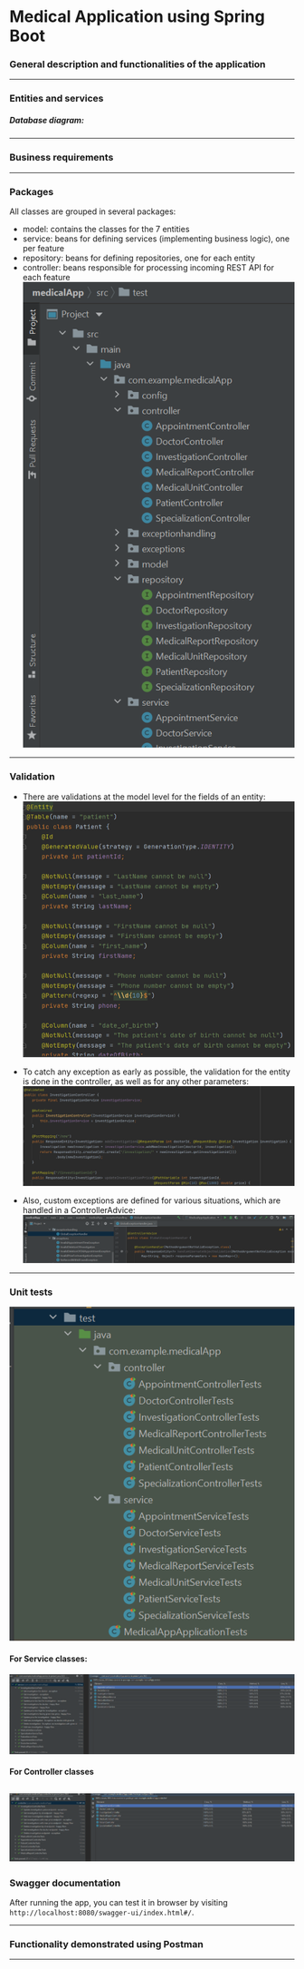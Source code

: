 # Medical Application using Spring Boot

### General description and functionalities of the application

----  

### Entities and services

##### Database diagram:

----

### Business requirements

----

### Packages
All classes are grouped in several packages:
- model: contains the classes for the 7 entities
- service: beans for defining services (implementing business logic), one per feature
- repository: beans for defining repositories, one for each entity
- controller: beans responsible for processing incoming REST API for each feature
![img_1.png](img/img_1.png)

----

### Validation
- There are validations at the model level for the fields of an entity:
![img_4.png](img/img_4.png)   
    

- To catch any exception as early as possible, the validation for the entity is done in the controller, as well as for any other parameters:
![img_5.png](img/img_5.png)


- Also, custom exceptions are defined for various situations, which are handled in a ControllerAdvice:
![img_3.png](img/img_3.png)

----

### Unit tests
![img_2.png](img/img_2.png)

#### For Service classes: 
![img_3.png](img/img_service_tests.png)

#### For Controller classes
![img_1.png](img/img_controller_tests.png)
----

### Swagger documentation

After running the app, you can test it in browser by visiting `http://localhost:8080/swagger-ui/index.html#/`.

----

### Functionality demonstrated using Postman

----

